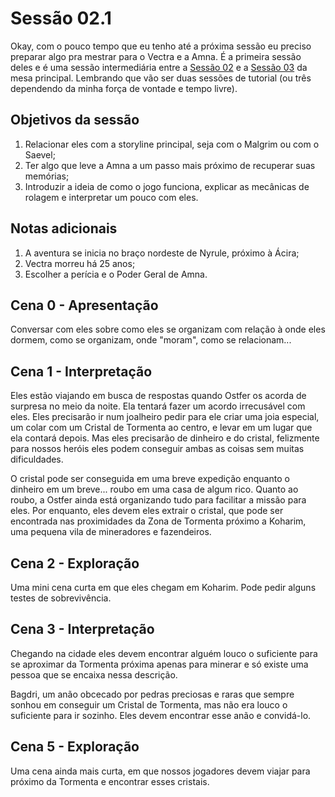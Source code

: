 # Sessão 02.1
Okay, com o pouco tempo que eu tenho até a próxima sessão eu preciso preparar algo pra mestrar para o Vectra e a Amna. É a primeira sessão deles e é uma sessão intermediária entre a [Sessão 02](./Sessão_02-0.md) e a [Sessão 03](./Sessão_03.md) da mesa principal. Lembrando que vão ser duas sessões de tutorial (ou três dependendo da minha força de vontade e tempo livre).

## Objetivos da sessão
1. Relacionar eles com a storyline principal, seja com o Malgrim ou com o Saevel;
1. Ter algo que leve a Amna a um passo mais próximo de recuperar suas memórias;
1. Introduzir a ideia de como o jogo funciona, explicar as mecânicas de rolagem e interpretar um pouco com eles.

## Notas adicionais
1. A aventura se inicia no braço nordeste de Nyrule, próximo à Ácira;
1. Vectra morreu há 25 anos;
1. Escolher a perícia e o Poder Geral de Amna.

## Cena 0 - Apresentação
Conversar com eles sobre como eles se organizam com relação à onde eles dormem, como se organizam, onde "moram", como se relacionam...

## Cena 1 - Interpretação
Eles estão viajando em busca de respostas quando Ostfer os acorda de surpresa no meio da noite. Ela tentará fazer um acordo irrecusável com eles. Eles precisarão ir num joalheiro pedir para ele criar uma joia especial, um colar com um Cristal de Tormenta ao centro, e levar em um lugar que ela contará depois. Mas eles precisarão de dinheiro e do cristal, felizmente para nossos heróis eles podem conseguir ambas as coisas sem muitas dificuldades.

O cristal pode ser conseguida em uma breve expedição enquanto o dinheiro em um breve... roubo em uma casa de algum rico. Quanto ao roubo, a Ostfer ainda está organizando tudo para facilitar a missão para eles. Por enquanto, eles devem eles extrair o cristal, que pode ser encontrada nas proximidades da Zona de Tormenta próximo a Koharim, uma pequena vila de mineradores e fazendeiros.

## Cena 2 - Exploração
Uma mini cena curta em que eles chegam em Koharim. Pode pedir alguns testes de sobrevivência.

## Cena 3 - Interpretação
Chegando na cidade eles devem encontrar alguém louco o suficiente para se aproximar da Tormenta próxima apenas para minerar e só existe uma pessoa que se encaixa nessa descrição.

Bagdri, um anão obcecado por pedras preciosas e raras que sempre sonhou em conseguir um Cristal de Tormenta, mas não era louco o suficiente para ir sozinho. Eles devem encontrar esse anão e convidá-lo.

## Cena 5 - Exploração
Uma cena ainda mais curta, em que nossos jogadores devem viajar para próximo da Tormenta e encontrar esses cristais.
